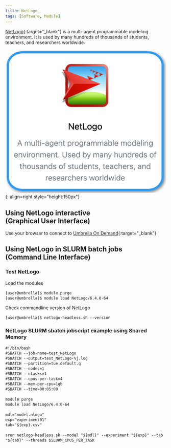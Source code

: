 ```yaml
---
title: NetLogo
tags: [Software, Module]
---
```


[NetLogo](https://ccl.northwestern.edu/netlogo/){:target="_blank"} is a multi-agent programmable modeling environment. It is used by many hundreds of thousands of students, teachers, and researchers worldwide.

![NetLogo in Umbrella On Demand](netlogo-ood.png){: align=right style="height:150px"}

## Using NetLogo interactive<br>(Graphical User Interface)

Use your browser to connect to [Umbrella On Demand](https://hpc.tue.nl){:target="_blank"}

## Using NetLogo in SLURM batch jobs<br>(Command Line Interface)

### Test NetLogo

Load the modules

``` shell
[user@umbrella]$ module purge
[user@umbrella]$ module load NetLogo/6.4.0-64
```
Check commandline version of NetLogo
```shell
[user@umbrella]$ netlogo-headless.sh --version
```

### NetLogo SLURM sbatch jobscript example using Shared Memory

```slurm
#!/bin/bash
#SBATCH --job-name=test_NetLogo
#SBATCH --output=test_NetLogo-%j.log
#SBATCH --partition=tue.default.q
#SBATCH --nodes=1
#SBATCH --ntasks=1
#SBATCH --cpus-per-task=4
#SBATCH --mem-per-cpu=1gb
#SBATCH --time=00:05:00

module purge
module load NetLogo/6.4.0-64

mdl="model.nlogo"
exp="experiment01"
tab="${exp}.csv"

srun netlogo-headless.sh --model "${mdl}" --experiment "${exp}" --tab "${tab}" --threads $SLURM_CPUS_PER_TASK
```
